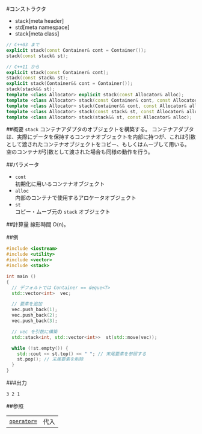 #コンストラクタ
* stack[meta header]
* std[meta namespace]
* stack[meta class]

```cpp
// C++03 まで
explicit stack(const Container& cont = Container());
stack(const stack& st);

// C++11 から
explicit stack(const Container& cont);
stack(const stack& st);
explicit stack(Container&& cont = Container());
stack(stack&& st);
template <class Allocator> explicit stack(const Allocator& alloc);
template <class Allocator> stack(const Container& cont, const Allocator& alloc);
template <class Allocator> stack(Container&& cont, const Allocator& alloc);
template <class Allocator> stack(const stack& st, const Allocator& alloc);
template <class Allocator> stack(stack&& st, const Allocator& alloc);
```

##概要
`stack` コンテナアダプタのオブジェクトを構築する。 
コンテナアダプタは、実際にデータを保持するコンテナオブジェクトを内部に持つが、これは引数として渡されたコンテナオブジェクトをコピー、もしくはムーブして用いる。 
空のコンテナが引数として渡された場合も同様の動作を行う。


##パラメータ
- `cont`  
	初期化に用いるコンテナオブジェクト
- `alloc`  
	内部のコンテナで使用するアロケータオブジェクト
- `st`  
	コピー・ムーブ元の `stack` オブジェクト


##計算量
線形時間 O(n)。


##例
```cpp
#include <iostream>
#include <utility>
#include <vector>
#include <stack>

int main ()
{
  // デフォルトでは Container == deque<T>
  std::vector<int>  vec;

  // 要素を追加
  vec.push_back(1);
  vec.push_back(2);
  vec.push_back(3);

  // vec を引数に構築
  std::stack<int, std::vector<int>>  st(std::move(vec));

  while (!st.empty()) {
    std::cout << st.top() << " "; // 末尾要素を参照する
    st.pop(); // 末尾要素を削除
  }
}
```

###出力
```
3 2 1 
```

##参照

| | |
|-------------------------------------------------------------------------------------------|---------------------------------------------------------------|
| [`operator=`](./op_assign.md) | 代入 |

